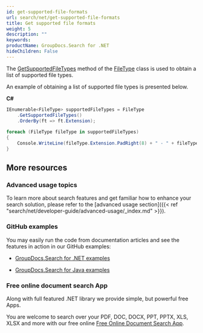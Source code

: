 ```yaml
---
id: get-supported-file-formats
url: search/net/get-supported-file-formats
title: Get supported file formats
weight: 5
description: ""
keywords: 
productName: GroupDocs.Search for .NET
hideChildren: False
---
```

The [GetSupportedFileTypes](https://apireference.groupdocs.com/net/search/groupdocs.search.results/filetype/methods/getsupportedfiletypes) method of the [FileType](https://apireference.groupdocs.com/net/search/groupdocs.search.results/filetype) class is used to obtain a list of supported file types.

An example of obtaining a list of supported file types is presented below.

**C#**

```csharp
IEnumerable<FileType> supportedFileTypes = FileType
    .GetSupportedFileTypes()
    .OrderBy(ft => ft.Extension);
 
foreach (FileType fileType in supportedFileTypes)
{
    Console.WriteLine(fileType.Extension.PadRight(8) + " - " + fileType.Description);
}
```

## More resources

### Advanced usage topics

To learn more about search features and get familiar how to enhance your search solution, please refer to the [advanced usage section]({{< ref "search/net/developer-guide/advanced-usage/_index.md" >}}).

### GitHub examples

You may easily run the code from documentation articles and see the features in action in our GitHub examples:

*   [GroupDocs.Search for .NET examples](https://github.com/groupdocs-search/GroupDocs.Search-for-.NET)
    
*   [GroupDocs.Search for Java examples](https://github.com/groupdocs-search/GroupDocs.Search-for-Java)
    

### Free online document search App

Along with full featured .NET library we provide simple, but powerful free Apps.

You are welcome to search over your PDF, DOC, DOCX, PPT, PPTX, XLS, XLSX and more with our free online [Free Online Document Search App](https://products.groupdocs.app/search).
